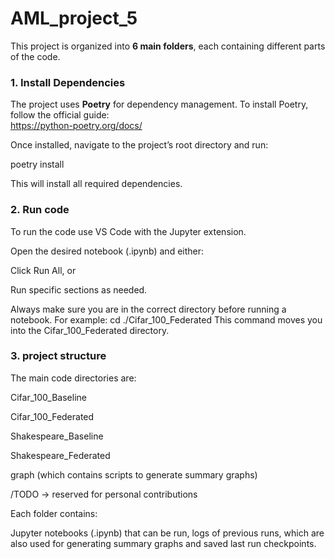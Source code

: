 # AML_project_5



This project is organized into **6 main folders**, each containing different parts of the code.  

### 1. Install Dependencies
The project uses **Poetry** for dependency management. To install Poetry, follow the official guide:  
https://python-poetry.org/docs/  

Once installed, navigate to the project’s root directory and run:

poetry install 

This will install all required dependencies.

### 2. Run code

To run the code use VS Code with the Jupyter extension.

Open the desired notebook (.ipynb) and either:

Click Run All, or

Run specific sections as needed.

Always make sure you are in the correct directory before running a notebook. For example:
cd ./Cifar_100_Federated
This command moves you into the Cifar_100_Federated directory.

### 3. project structure

The main code directories are:

Cifar_100_Baseline

Cifar_100_Federated

Shakespeare_Baseline

Shakespeare_Federated

graph  (which contains scripts to generate summary graphs)

/TODO → reserved for personal contributions

Each folder contains:

Jupyter notebooks (.ipynb) that can be run, logs of previous runs, which are also used for generating summary graphs and saved last run checkpoints.
